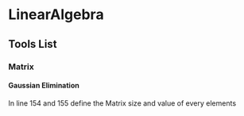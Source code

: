 # LinearAlgebra
## Tools List
### Matrix
#### Gaussian Elimination
In line 154 and 155 define the Matrix size and value of every elements
